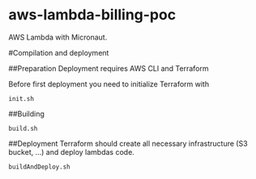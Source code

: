 # aws-lambda-billing-poc
AWS Lambda with Micronaut.


#Compilation and deployment


##Preparation
Deployment requires AWS CLI and Terraform

Before first deployment you need to initialize Terraform with  
```
init.sh
```

##Building

```
build.sh
```

##Deployment
Terraform should create all necessary infrastructure (S3 bucket, ...)
and deploy lambdas code.

```
buildAndDeploy.sh
```